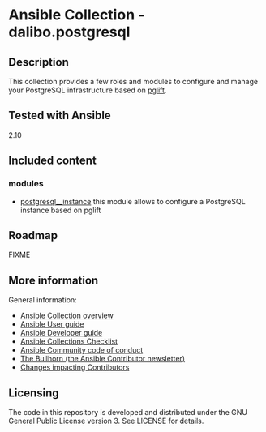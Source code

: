 # Ansible Collection - dalibo.postgresql

## Description
This collection provides a few roles and modules to configure and manage your
PostgreSQL infrastructure based on [pglift](../../../../docs/index.rst).

## Tested with Ansible

2.10

## Included content
### modules
- [postgresql__instance](../../../../docs/ansible) this module allows to
  configure a PostgreSQL instance based on pglift

## Roadmap
FIXME

## More information

General information:

- [Ansible Collection overview](https://github.com/ansible-collections/overview)
- [Ansible User guide](https://docs.ansible.com/ansible/latest/user_guide/index.html)
- [Ansible Developer guide](https://docs.ansible.com/ansible/latest/dev_guide/index.html)
- [Ansible Collections Checklist](https://github.com/ansible-collections/overview/blob/master/collection_requirements.rst)
- [Ansible Community code of conduct](https://docs.ansible.com/ansible/latest/community/code_of_conduct.html)
- [The Bullhorn (the Ansible Contributor newsletter)](https://us19.campaign-archive.com/home/?u=56d874e027110e35dea0e03c1&id=d6635f5420)
- [Changes impacting Contributors](https://github.com/ansible-collections/overview/issues/45)

## Licensing
The code in this repository is developed and distributed under the GNU General
Public License version 3. See LICENSE for details.
